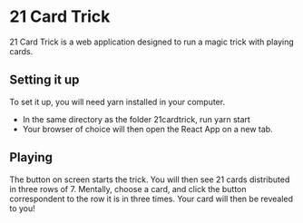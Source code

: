 # 21 Card Trick

21 Card Trick is a web application designed to run a magic trick with playing cards.

## Setting it up

To set it up, you will need yarn installed in your computer.

- In the same directory as the folder 21cardtrick, run yarn start
- Your browser of choice will then open the React App on a new tab.

## Playing

The button on screen starts the trick. You will then see 21 cards distributed in three rows of 7. Mentally, choose a card, and click the button correspondent to the row it is in three times. Your card will then be revealed to you!




